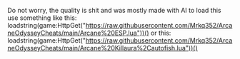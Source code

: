 Do not worry, the quality is shit and was mostly made with AI
to load this use something like this: 
loadstring(game:HttpGet("https://raw.githubusercontent.com/Mrkq352/ArcaneOdysseyCheats/main/Arcane%20ESP.lua"))()
or this:
loadstring(game:HttpGet("https://raw.githubusercontent.com/Mrkq352/ArcaneOdysseyCheats/main/Arcane%20Killaura%2Cautofish.lua"))()
